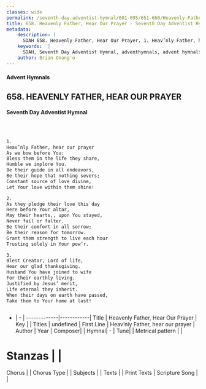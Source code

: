 ```yaml
---
classes: wide
permalink: /seventh-day-adventist-hymnal/601-695/651-660/Heavenly-Father,-Hear-Our-Prayer/
title: 658. Heavenly Father, Hear Our Prayer - Seventh Day Adventist Hymnal
metadata:
    description: |
      SDAH 658. Heavenly Father, Hear Our Prayer. 1. Heav’nly Father, hear our prayer As we bow before You: Bless them in the life they share, Humble we implore You. Be their guide in all endeavors, Be their hope that nothing severs; Constant source of love divine, Let Your love within them shine!
    keywords:  |
      SDAH, Seventh Day Adventist Hymnal, adventhymnals, advent hymnals, Heavenly Father, Hear Our Prayer, Heav’nly Father, hear our prayer 
    author: Brian Onang'o
---
```


#### Advent Hymnals
## 658. HEAVENLY FATHER, HEAR OUR PRAYER
#### Seventh Day Adventist Hymnal

```txt



1.
Heav’nly Father, hear our prayer
As we bow before You:
Bless them in the life they share,
Humble we implore You.
Be their guide in all endeavors,
Be their hope that nothing severs;
Constant source of love divine,
Let Your love within them shine!

2.
As they pledge their love this day
Here before Your altar,
May their hearts,, upon You stayed,
Never fail or falter.
Be their comfort in all sorrow;
Be their reason for tomorrow.
Grant them strength to live each hour
Trusting solely in Your pow’r.

3.
Blest Creator, Lord of life,
Hear our glad thanksgiving.
Husband You have joined to wife
For their earthly living.
Justified by Jesus’ merit,
Life eternal they inherit.
When their days on earth have passed,
Take them to Your home at last!



```

- |   -  |
-------------|------------|
Title | Heavenly Father, Hear Our Prayer |
Key |  |
Titles | undefined |
First Line | Heav’nly Father, hear our prayer |
Author | 
Year | 
Composer|  |
Hymnal|  - |
Tune|  |
Metrical pattern | |
# Stanzas |  |
Chorus |  |
Chorus Type |  |
Subjects |  |
Texts |  |
Print Texts | 
Scripture Song |  |
  
